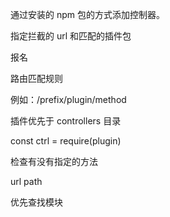 通过安装的 npm 包的方式添加控制器。

指定拦截的 url 和匹配的插件包

报名

路由匹配规则

例如：/prefix/plugin/method

插件优先于 controllers 目录

const ctrl = require(plugin)

检查有没有指定的方法

url
path

优先查找模块

